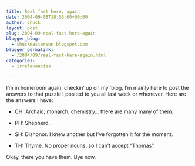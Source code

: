 ```yaml
---
title: Real fast here, again
date: 2004-09-08T18:56:00+00:00
author: Chuck
layout: post
slug: 2004-09-real-fast-here-again
blogger_blog:
  - chuckmasterson.blogspot.com
blogger_permalink:
  - /2004/09/real-fast-here-again.html
categories:
  - irrelevancies

---
```

I’m in homeroom again, checkin’ up on my ’blog. I’m mainly here to post the answers to that puzzle I posited to you all last week or whenever. Here are the answers I have:

- CH: Archaic, monarch, chemistry… there are many many of them.

- PH: Shepherd.

- SH: Dishonor. I knew another but I’ve forgotten it for the moment.

- TH: Thyme. No proper nouns, so I can’t accept “Thomas”.

Okay, there you have them. Bye now.
